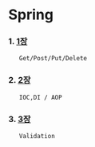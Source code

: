 # Spring

### 1. [1장](https://github.com/kps990515/Spring/tree/master/1장)
       Get/Post/Put/Delete

### 2. [2장](https://github.com/kps990515/Spring/tree/master/2장)
       IOC,DI / AOP

### 3. [3장](https://github.com/kps990515/Spring/tree/master/3장)
       Validation